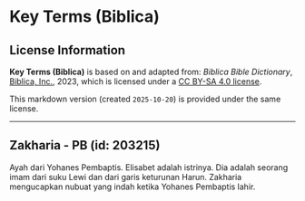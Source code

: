 # Key Terms (Biblica)

## License Information

**Key Terms (Biblica)** is based on and adapted from: _Biblica Bible Dictionary_, [Biblica, Inc.](https://www.biblica.com/), 2023, which is licensed under a [CC BY-SA 4.0 license](https://creativecommons.org/licenses/by-sa/4.0/legalcode.en).

This markdown version (created `2025-10-20`) is provided under the same license.



--------------------------------

## Zakharia - PB (id: 203215)

Ayah dari Yohanes Pembaptis. Elisabet adalah istrinya. Dia adalah seorang imam dari suku Lewi dan dari garis keturunan Harun. Zakharia mengucapkan nubuat yang indah ketika Yohanes Pembaptis lahir.


